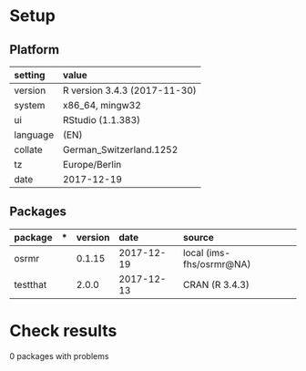 # Setup

## Platform

|setting  |value                        |
|:--------|:----------------------------|
|version  |R version 3.4.3 (2017-11-30) |
|system   |x86_64, mingw32              |
|ui       |RStudio (1.1.383)            |
|language |(EN)                         |
|collate  |German_Switzerland.1252      |
|tz       |Europe/Berlin                |
|date     |2017-12-19                   |

## Packages

|package  |*  |version |date       |source                   |
|:--------|:--|:-------|:----------|:------------------------|
|osrmr    |   |0.1.15  |2017-12-19 |local (ims-fhs/osrmr@NA) |
|testthat |   |2.0.0   |2017-12-13 |CRAN (R 3.4.3)           |

# Check results

0 packages with problems




